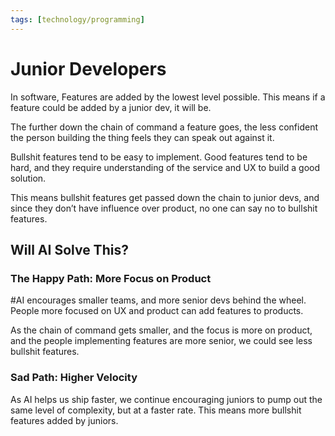 ```yaml
---
tags: [technology/programming]
---
```


# Junior Developers

In software, Features are added by the lowest level possible. This means if a feature could be added by a junior dev, it will be.

The further down the chain of command a feature goes, the less confident the person building the thing feels they can speak out against it.

Bullshit features tend to be easy to implement. Good features tend to be hard, and they require understanding of the service and UX to build a good solution.

This means bullshit features get passed down the chain to junior devs, and since they don’t have influence over product, no one can say no to bullshit features.

## Will AI Solve This?

### The Happy Path: More Focus on Product

#AI encourages smaller teams, and more senior devs behind the wheel. People more focused on UX and product can add features to products.

As the chain of command gets smaller, and the focus is more on product, and the people implementing features are more senior, we could see less bullshit features.

### Sad Path: Higher Velocity

As AI helps us ship faster, we continue encouraging juniors to pump out the same level of complexity, but at a faster rate. This means more bullshit features added by juniors.

